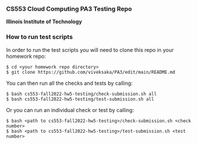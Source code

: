 ### CS553 Cloud Computing PA3 Testing Repo
**Illinois Institute of Technology**  

### How to run test scripts
In order to run the test scripts you will need to clone this repo in your homework repo:
```
$ cd <your homework repo directory>
$ git clone https://github.com/viveksaka/PA3/edit/main/README.md
```

You can then run all the checks and tests by calling:
```
$ bash cs553-fall2022-hw5-testing/check-submission.sh all
$ bash cs553-fall2022-hw5-testing/test-submission.sh all
```

Or you can run an individual check or test by calling:
```
$ bash <path to cs553-fall2022-hw5-testing>/check-submission.sh <check number>
$ bash <path to cs553-fall2022-hw5-testing>/test-submission.sh <test number>
